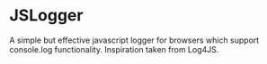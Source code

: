 JSLogger
========

A simple but effective javascript logger for browsers which support console.log functionality. Inspiration taken from Log4JS.
